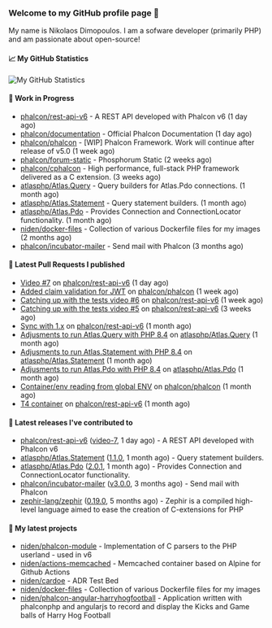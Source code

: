 ### Welcome to my GitHub profile page 👋

My name is Nikolaos Dimopoulos. I am a sofware developer (primarily PHP) and am passionate about open-source!

#### 📈 My GitHub Statistics

![My GitHub Statistics](https://github-readme-stats.vercel.app/api?username=niden&show_icons=true&count_private=true&hide_title=true&theme=transparent)

#### 👷 Work in Progress

- [phalcon/rest-api-v6](https://github.com/phalcon/rest-api-v6) - A REST API developed with Phalcon v6 (1 day ago)
- [phalcon/documentation](https://github.com/phalcon/documentation) - Official Phalcon Documentation (1 day ago)
- [phalcon/phalcon](https://github.com/phalcon/phalcon) - [WIP] Phalcon Framework. Work will continue after release of v5.0 (1 week ago)
- [phalcon/forum-static](https://github.com/phalcon/forum-static) - Phosphorum Static (2 weeks ago)
- [phalcon/cphalcon](https://github.com/phalcon/cphalcon) - High performance, full-stack PHP framework delivered as a C extension. (3 weeks ago)
- [atlasphp/Atlas.Query](https://github.com/atlasphp/Atlas.Query) - Query builders for Atlas.Pdo connections. (1 month ago)
- [atlasphp/Atlas.Statement](https://github.com/atlasphp/Atlas.Statement) - Query statement builders. (1 month ago)
- [atlasphp/Atlas.Pdo](https://github.com/atlasphp/Atlas.Pdo) - Provides Connection and ConnectionLocator functionality. (1 month ago)
- [niden/docker-files](https://github.com/niden/docker-files) - Collection of various Dockerfile files for my images (2 months ago)
- [phalcon/incubator-mailer](https://github.com/phalcon/incubator-mailer) - Send mail with Phalcon (3 months ago)

#### 🔨 Latest Pull Requests I published

- [Video #7](https://github.com/phalcon/rest-api-v6/pull/15) on [phalcon/rest-api-v6](https://github.com/phalcon/rest-api-v6) (1 day ago)
- [Added claim validation for JWT](https://github.com/phalcon/phalcon/pull/680) on [phalcon/phalcon](https://github.com/phalcon/phalcon) (1 week ago)
- [Catching up with the tests video #6](https://github.com/phalcon/rest-api-v6/pull/14) on [phalcon/rest-api-v6](https://github.com/phalcon/rest-api-v6) (1 week ago)
- [Catching up with the tests video #5](https://github.com/phalcon/rest-api-v6/pull/13) on [phalcon/rest-api-v6](https://github.com/phalcon/rest-api-v6) (3 weeks ago)
- [Sync with 1.x](https://github.com/phalcon/rest-api-v6/pull/12) on [phalcon/rest-api-v6](https://github.com/phalcon/rest-api-v6) (1 month ago)
- [Adjusments to run Atlas.Query with PHP 8.4](https://github.com/atlasphp/Atlas.Query/pull/21) on [atlasphp/Atlas.Query](https://github.com/atlasphp/Atlas.Query) (1 month ago)
- [Adjusments to run Atlas.Statement with PHP 8.4](https://github.com/atlasphp/Atlas.Statement/pull/6) on [atlasphp/Atlas.Statement](https://github.com/atlasphp/Atlas.Statement) (1 month ago)
- [Adjusments to run Atlas.Pdo with PHP 8.4](https://github.com/atlasphp/Atlas.Pdo/pull/19) on [atlasphp/Atlas.Pdo](https://github.com/atlasphp/Atlas.Pdo) (1 month ago)
- [Container/env reading from global ENV](https://github.com/phalcon/phalcon/pull/662) on [phalcon/phalcon](https://github.com/phalcon/phalcon) (1 month ago)
- [T4 container](https://github.com/phalcon/rest-api-v6/pull/11) on [phalcon/rest-api-v6](https://github.com/phalcon/rest-api-v6) (1 month ago)

#### 🔭 Latest releases I've contributed to

- [phalcon/rest-api-v6](https://github.com/phalcon/rest-api-v6) ([video-7](https://github.com/phalcon/rest-api-v6/releases/tag/video-7), 1 day ago) - A REST API developed with Phalcon v6
- [atlasphp/Atlas.Statement](https://github.com/atlasphp/Atlas.Statement) ([1.1.0](https://github.com/atlasphp/Atlas.Statement/releases/tag/1.1.0), 1 month ago) - Query statement builders.
- [atlasphp/Atlas.Pdo](https://github.com/atlasphp/Atlas.Pdo) ([2.0.1](https://github.com/atlasphp/Atlas.Pdo/releases/tag/2.0.1), 1 month ago) - Provides Connection and ConnectionLocator functionality.
- [phalcon/incubator-mailer](https://github.com/phalcon/incubator-mailer) ([v3.0.0](https://github.com/phalcon/incubator-mailer/releases/tag/v3.0.0), 3 months ago) - Send mail with Phalcon
- [zephir-lang/zephir](https://github.com/zephir-lang/zephir) ([0.19.0](https://github.com/zephir-lang/zephir/releases/tag/0.19.0), 5 months ago) - Zephir is a compiled high-level language aimed to ease the creation of C-extensions for PHP

#### 🌱 My latest projects

- [niden/phalcon-module](https://github.com/niden/phalcon-module) - Implementation of C parsers to the PHP userland - used in v6
- [niden/actions-memcached](https://github.com/niden/actions-memcached) - Memcached container based on Alpine for Github Actions
- [niden/cardoe](https://github.com/niden/cardoe) - ADR Test Bed
- [niden/docker-files](https://github.com/niden/docker-files) - Collection of various Dockerfile files for my images
- [niden/phalcon-angular-harryhogfootball](https://github.com/niden/phalcon-angular-harryhogfootball) - Application written with phalconphp and angularjs to record and display the Kicks and Game balls of Harry Hog Football


